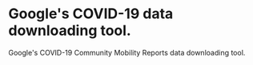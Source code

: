 # Google's COVID-19 data downloading tool.
 Google's COVID-19 Community Mobility Reports data downloading tool.
